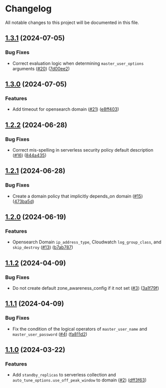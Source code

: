 # Changelog

All notable changes to this project will be documented in this file.

## [1.3.1](https://github.com/terraform-aws-modules/terraform-aws-opensearch/compare/v1.3.0...v1.3.1) (2024-07-05)


### Bug Fixes

* Correct evaluation logic when determining `master_user_options` arguments ([#20](https://github.com/terraform-aws-modules/terraform-aws-opensearch/issues/20)) ([7d00ee2](https://github.com/terraform-aws-modules/terraform-aws-opensearch/commit/7d00ee201b66be008bd64a7ca520055e573a7194))

## [1.3.0](https://github.com/terraform-aws-modules/terraform-aws-opensearch/compare/v1.2.2...v1.3.0) (2024-07-05)


### Features

* Add timeout for opensearch domain ([#21](https://github.com/terraform-aws-modules/terraform-aws-opensearch/issues/21)) ([e8ff403](https://github.com/terraform-aws-modules/terraform-aws-opensearch/commit/e8ff403c1d05416f5f93156c89cd2026767ee5da))

## [1.2.2](https://github.com/terraform-aws-modules/terraform-aws-opensearch/compare/v1.2.1...v1.2.2) (2024-06-28)


### Bug Fixes

* Correct mis-spelling in serverless security policy default description ([#16](https://github.com/terraform-aws-modules/terraform-aws-opensearch/issues/16)) ([844a435](https://github.com/terraform-aws-modules/terraform-aws-opensearch/commit/844a4354734c7f3f74e412aa001844955d1031e6))

## [1.2.1](https://github.com/terraform-aws-modules/terraform-aws-opensearch/compare/v1.2.0...v1.2.1) (2024-06-28)


### Bug Fixes

* Create a domain policy that implicitly depends_on domain ([#15](https://github.com/terraform-aws-modules/terraform-aws-opensearch/issues/15)) ([473ba5d](https://github.com/terraform-aws-modules/terraform-aws-opensearch/commit/473ba5df25e8b1b480c7dc661361b39c2ac8ce6d))

## [1.2.0](https://github.com/terraform-aws-modules/terraform-aws-opensearch/compare/v1.1.2...v1.2.0) (2024-06-19)


### Features

* Opensearch Domain `ip_address_type`, Cloudwatch `log_group_class`, and `skip_destroy` ([#13](https://github.com/terraform-aws-modules/terraform-aws-opensearch/issues/13)) ([b7ab787](https://github.com/terraform-aws-modules/terraform-aws-opensearch/commit/b7ab7872ba8e4508b7e9879fe0608745ce369af0))

## [1.1.2](https://github.com/terraform-aws-modules/terraform-aws-opensearch/compare/v1.1.1...v1.1.2) (2024-04-09)


### Bug Fixes

* Do not create default zone_awareness_config if it not set ([#3](https://github.com/terraform-aws-modules/terraform-aws-opensearch/issues/3)) ([3a1f79f](https://github.com/terraform-aws-modules/terraform-aws-opensearch/commit/3a1f79f1fa06a660091af7fa1843303f47f54c0f))

## [1.1.1](https://github.com/terraform-aws-modules/terraform-aws-opensearch/compare/v1.1.0...v1.1.1) (2024-04-09)


### Bug Fixes

* Fix the condition of the logical operators of `master_user_name` and `master_user_password` ([#4](https://github.com/terraform-aws-modules/terraform-aws-opensearch/issues/4)) ([fa811d2](https://github.com/terraform-aws-modules/terraform-aws-opensearch/commit/fa811d29e80f1658b8af148c8d0697b29fbc6593))

## [1.1.0](https://github.com/terraform-aws-modules/terraform-aws-opensearch/compare/v1.0.0...v1.1.0) (2024-03-22)


### Features

* Add `standby_replicas` to serverless collection and `auto_tune_options.use_off_peak_window` to domain ([#2](https://github.com/terraform-aws-modules/terraform-aws-opensearch/issues/2)) ([dff3f63](https://github.com/terraform-aws-modules/terraform-aws-opensearch/commit/dff3f6357cbe92f582527267499f82cf90d6027e))
